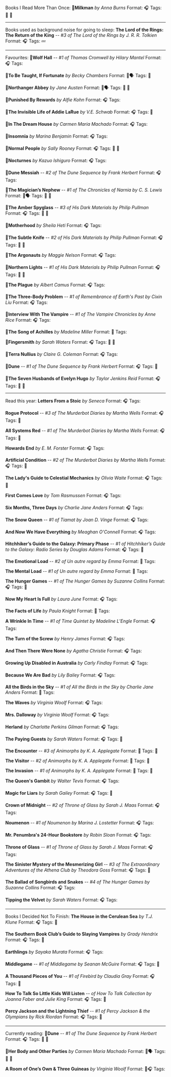Books I Read More Than Once:
 🌟**Milkman**
*by Anna Burns*
Format: 🎧
Tags: 💞 🔁

---

Books used as background noise for going to sleep:
**The Lord of the Rings: The Return of the King** -- *#3 of The Lord of the Rings*
*by J. R. R. Tolkien*
Format: 🎧
Tags: 💤

---

Favourites:
 🌟**Wolf Hall** -- *#1 of Thomas Cromwell*
*by Hilary Mantel*
Format: 🎧
Tags:

 🌟**To Be Taught, If Fortunate**
*by Becky Chambers*
Format: 📖🗣
Tags: 💞

 🌟**Northanger Abbey**
*by Jane Austen*
Format: 💾🗣
Tags: 💞 🔁

 🌟**Punished By Rewards**
*by Alfie Kohn*
Format: 🎧
Tags:

 🌟**The Invisible Life of Addie LaRue**
*by V.E. Schwab*
Format: 🎧
Tags: 💞

 🌟**In The Dream House**
*by Carmen Maria Machado*
Format: 🎧
Tags:

 🌟**Insomnia**
*by Marina Benjamin*
Format: 🎧
Tags:

 🌟**Normal People**
*by Sally Rooney*
Format: 🎧
Tags: 💞 🔁

 🌟**Nocturnes**
*by Kazuo Ishiguro*
Format: 🎧
Tags:

 🌟**Dune Messiah** -- *#2 of The Dune Sequence*
*by Frank Herbert*
Format: 🎧
Tags:

 🌟**The Magician’s Nephew** -- *#1 of The Chronicles of Narnia*
*by C. S. Lewis*
Format: 📖🗣
Tags: 💞 🔁

 🌟**The Amber Spyglass** -- *#3 of His Dark Materials*
*by Philip Pullman*
Format: 🎧
Tags: 💞 🔁

 🌟**Motherhood**
*by Sheila Heti*
Format: 🎧
Tags:

 🌟**The Subtle Knife** -- *#2 of His Dark Materials*
*by Philip Pullman*
Format: 🎧
Tags: 💞 🔁

 🌟**The Argonauts**
*by Maggie Nelson*
Format: 🎧
Tags:

 🌟**Northern Lights** -- *#1 of His Dark Materials*
*by Philip Pullman*
Format: 🎧
Tags: 💞 🔁

 🌟**The Plague**
*by Albert Camus*
Format: 🎧
Tags:

 🌟**The Three-Body Problem** -- *#1 of Remembrance of Earth's Past*
*by Cixin Liu*
Format: 🎧
Tags:

 🌟**Interview With The Vampire** -- *#1 of The Vampire Chronicles*
*by Anne Rice*
Format: 🎧
Tags:

 🌟**The Song of Achilles**
*by Madeline Miller*
Format: 💾
Tags:

 🌟**Fingersmith**
*by Sarah Waters*
Format: 🎧
Tags: 💞 🔁

 🌟**Terra Nullius**
*by Claire G. Coleman*
Format: 🎧
Tags:

 🌟**Dune** -- *#1 of The Dune Sequence*
*by Frank Herbert*
Format: 🎧
Tags: 🔁

 🌟**The Seven Husbands of Evelyn Hugo**
*by Taylor Jenkins Reid*
Format: 🎧
Tags: 💞 🔁

---

Read this year:
**Letters From a Stoic**
*by Seneca*
Format: 🎧
Tags:

**Rogue Protocol** -- *#3 of The Murderbot Diaries*
*by Martha Wells*
Format: 🎧
Tags: 💞

**All Systems Red** -- *#1 of The Murderbot Diaries*
*by Martha Wells*
Format: 🎧
Tags: 🔁

**Howards End**
*by E. M. Forster*
Format: 🎧
Tags:

**Artificial Condition** -- *#2 of The Murderbot Diaries*
*by Martha Wells*
Format: 🎧
Tags: 💞

**The Lady's Guide to Celestial Mechanics**
*by Olivia Waite*
Format: 🎧
Tags: 💞

**First Comes Love**
*by Tom Rasmussen*
Format: 🎧
Tags:

**Six Months, Three Days**
*by Charlie Jane Anders*
Format: 🎧
Tags:

**The Snow Queen** -- *#1 of Tiamat*
*by Joan D. Vinge*
Format: 🎧
Tags:

**And Now We Have Everything**
*by Meaghan O'Connell*
Format: 🎧
Tags:

**Hitchhiker’s Guide to the Galaxy: Primary Phase** -- *#1 of Hitchhiker’s Guide to the Galaxy: Radio Series*
*by Douglas Adams*
Format: 🎧
Tags: 💞

**The Emotional Load** -- *#2 of Un autre regard*
*by Emma*
Format: 📖
Tags:

**The Mental Load** -- *#1 of Un autre regard*
*by Emma*
Format: 📖
Tags:

**The Hunger Games** -- *#1 of The Hunger Games*
*by Suzanne Collins*
Format: 🎧
Tags: 🔁

**Now My Heart Is Full**
*by Laura June*
Format: 🎧
Tags:

**The Facts of Life**
*by Paula Knight*
Format: 💾
Tags:

**A Wrinkle In Time** -- *#1 of Time Quintet*
*by Madeline L’Engle*
Format: 🎧
Tags:

**The Turn of the Screw**
*by Henry James*
Format: 🎧
Tags:

**And Then There Were None**
*by Agatha Christie*
Format: 🎧
Tags:

**Growing Up Disabled in Australia**
*by Carly Findlay*
Format: 🎧
Tags:

**Because We Are Bad**
*by Lily Bailey*
Format: 🎧
Tags:

**All the Birds in the Sky** -- *#1 of All the Birds in the Sky*
*by Charlie Jane Anders*
Format: 💾
Tags:

**The Waves**
*by Virginia Woolf*
Format: 🎧
Tags:

**Mrs. Dalloway**
*by Virginia Woolf*
Format: 🎧
Tags:

**Herland**
*by Charlotte Perkins Gilman*
Format: 🎧
Tags:

**The Paying Guests**
*by Sarah Waters*
Format: 🎧
Tags: 💞

**The Encounter** -- *#3 of Animorphs*
*by K. A. Applegate*
Format: 💾
Tags: 🔁

**The Visitor** -- *#2 of Animorphs*
*by K. A. Applegate*
Format: 💾
Tags: 🔁

**The Invasion** -- *#1 of Animorphs*
*by K. A. Applegate*
Format: 💾
Tags: 🔁

**The Queen's Gambit**
*by Walter Tevis*
Format: 🎧
Tags:

**Magic for Liars**
*by Sarah Gailey*
Format: 🎧
Tags: 💞

**Crown of Midnight** -- *#2 of Throne of Glass*
*by Sarah J. Maas*
Format: 🎧
Tags:

**Noumenon** -- *#1 of Noumenon*
*by Marina J. Lostetter*
Format: 🎧
Tags:

**Mr. Penumbra's 24-Hour Bookstore**
*by Robin Sloan*
Format: 🎧
Tags:

**Throne of Glass** -- *#1 of Throne of Glass*
*by Sarah J. Maas*
Format: 🎧
Tags:

**The Sinister Mystery of the Mesmerizing Girl** -- *#3 of The Extraordinary Adventures of the Athena Club*
*by Theodora Goss*
Format: 🎧
Tags: 💞

**The Ballad of Songbirds and Snakes** -- *#4 of The Hunger Games*
*by Suzanne Collins*
Format: 🎧
Tags:

**Tipping the Velvet**
*by Sarah Waters*
Format: 🎧
Tags:

---

Books I Decided Not To Finish:
**The House in the Cerulean Sea**
*by T.J. Klune*
Format: 🎧
Tags: 💞

**The Southern Book Club’s Guide to Slaying Vampires**
*by Grady Hendrix*
Format: 🎧
Tags: 💞

**Earthlings**
*by Sayaka Murata*
Format: 🎧
Tags:

**Middlegame** -- *#1 of Middlegame*
*by Seanan McGuire*
Format: 🎧
Tags: 💞

**A Thousand Pieces of You** -- *#1 of Firebird*
*by Claudia Gray*
Format: 🎧
Tags: 💞

**How To Talk So Little Kids Will Listen** -- *of How To Talk Collection*
*by Joanna Faber and Julie King*
Format: 🎧
Tags: 💞

**Percy Jackson and the Lightning Thief** -- *#1 of Percy Jackson & the Olympians*
*by Rick Riordan*
Format: 🎧
Tags: 💞

---

Currently reading:
 🌟**Dune** -- *#1 of The Dune Sequence*
*by Frank Herbert*
Format: 🎧
Tags: 💞 🔁

 🌟**Her Body and Other Parties**
*by Carmen Maria Machado*
Format: 📖🗣
Tags: 💞 🔁

**A Room of One’s Own & Three Guineas**
*by Virginia Woolf*
Format: 💾🎧
Tags:


